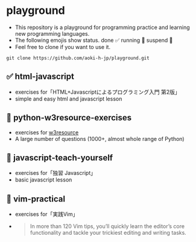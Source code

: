 # playground

- This repository is a playground for programming practice and learning new programming languages.
- The following emojis show status. done :white_check_mark: running :running: suspend :no_pedestrians:
- Feel free to clone if you want to use it.

```shell
git clone https://github.com/aoki-h-jp/playground.git
```

## :white_check_mark: html-javascript
- exercises for「HTML+Javascriptによるプログラミング入門 第2版」
- simple and easy html and javascript lesson

## :running: python-w3resource-exercises
- exercises for [w3resource](https://www.w3resource.com/python-exercises/)
- A large number of questions (1000+, almost whole range of Python)

## :running: javascript-teach-yourself
- exercises for「独習 Javascript」
- basic javascript lesson

## :running: vim-practical
- exercises for「実践Vim」
- > In more than 120 Vim tips, you’ll quickly learn the editor’s core functionality and tackle your trickiest editing and writing tasks.
